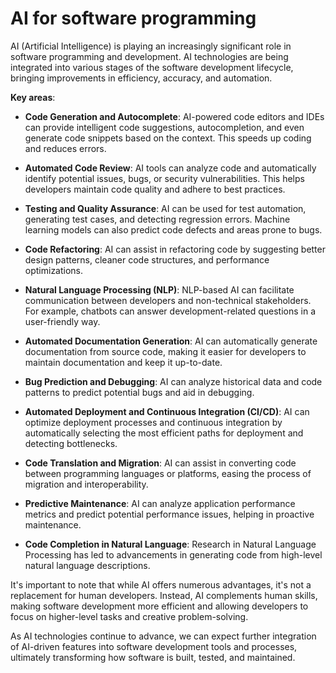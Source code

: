 # AI for software programming

AI (Artificial Intelligence) is playing an increasingly significant role in software programming and development. AI technologies are being integrated into various stages of the software development lifecycle, bringing improvements in efficiency, accuracy, and automation. 

**Key areas**:

* **Code Generation and Autocomplete**: AI-powered code editors and IDEs can provide intelligent code suggestions, autocompletion, and even generate code snippets based on the context. This speeds up coding and reduces errors.

* **Automated Code Review**: AI tools can analyze code and automatically identify potential issues, bugs, or security vulnerabilities. This helps developers maintain code quality and adhere to best practices.

* **Testing and Quality Assurance**: AI can be used for test automation, generating test cases, and detecting regression errors. Machine learning models can also predict code defects and areas prone to bugs.

* **Code Refactoring**: AI can assist in refactoring code by suggesting better design patterns, cleaner code structures, and performance optimizations.

* **Natural Language Processing (NLP)**: NLP-based AI can facilitate communication between developers and non-technical stakeholders. For example, chatbots can answer development-related questions in a user-friendly way.

* **Automated Documentation Generation**: AI can automatically generate documentation from source code, making it easier for developers to maintain documentation and keep it up-to-date.

* **Bug Prediction and Debugging**: AI can analyze historical data and code patterns to predict potential bugs and aid in debugging.

* **Automated Deployment and Continuous Integration (CI/CD)**: AI can optimize deployment processes and continuous integration by automatically selecting the most efficient paths for deployment and detecting bottlenecks.

* **Code Translation and Migration**: AI can assist in converting code between programming languages or platforms, easing the process of migration and interoperability.

* **Predictive Maintenance**: AI can analyze application performance metrics and predict potential performance issues, helping in proactive maintenance.

* **Code Completion in Natural Language**: Research in Natural Language Processing has led to advancements in generating code from high-level natural language descriptions.

It's important to note that while AI offers numerous advantages, it's not a replacement for human developers. Instead, AI complements human skills, making software development more efficient and allowing developers to focus on higher-level tasks and creative problem-solving.

As AI technologies continue to advance, we can expect further integration of AI-driven features into software development tools and processes, ultimately transforming how software is built, tested, and maintained.